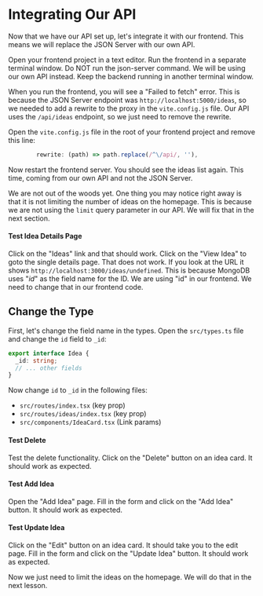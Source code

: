 # Integrating Our API

Now that we have our API set up, let's integrate it with our frontend. This means we will replace the JSON Server with our own API.

Open your frontend project in a text editor. Run the frontend in a separate terminal window. Do NOT run the json-server command. We will be using our own API instead. Keep the backend running in another terminal window.

When you run the frontend, you will see a "Failed to fetch" error. This is because the JSON Server endpoint was `http://localhost:5000/ideas`, so we needed to add a rewrite to the proxy in the `vite.config.js` file. Our API uses the `/api/ideas` endpoint, so we just need to remove the rewrite.

Open the `vite.config.js` file in the root of your frontend project and remove this line:

```javascript
        rewrite: (path) => path.replace(/^\/api/, ''),
```

Now restart the frontend server. You should see the ideas list again. This time, coming from our own API and not the JSON Server.

We are not out of the woods yet. One thing you may notice right away is that it is not limiting the number of ideas on the homepage. This is because we are not using the `limit` query parameter in our API. We will fix that in the next section.

#### Test Idea Details Page

Click on the "Ideas" link and that should work. Click on the "View Idea" to goto the single details page. That does not work. If you look at the URL it shows `http://localhost:3000/ideas/undefined`. This is because MongoDB uses "_id_" as the field name for the ID. We are using "id" in our frontend. We need to change that in our frontend code.

## Change the Type

First, let's change the field name in the types. Open the `src/types.ts` file and change the `id` field to `_id`:

```typescript
export interface Idea {
  _id: string;
  // ... other fields
}
```

Now change `id` to `_id` in the following files:

- `src/routes/index.tsx` (key prop)
- `src/routes/ideas/index.tsx` (key prop)
- `src/components/IdeaCard.tsx` (Link params)

#### Test Delete

Test the delete functionality. Click on the "Delete" button on an idea card. It should work as expected.

#### Test Add Idea

Open the "Add Idea" page. Fill in the form and click on the "Add Idea" button. It should work as expected.

#### Test Update Idea

Click on the "Edit" button on an idea card. It should take you to the edit page. Fill in the form and click on the "Update Idea" button. It should work as expected.

Now we just need to limit the ideas on the homepage. We will do that in the next lesson.

